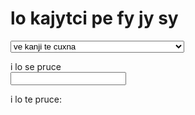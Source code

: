 ﻿# lo kajytci pe fy jy sy

<select id="computations">
  <option value="">ve kanji te cuxna</option>
  <option value="comma">i kanji lo togyfancyku'e tu'a pa dilcysle</option>
  <option value="tofjs">i kanji lo fy jy sy togyku'e tu'a pa frinu</option>
  <option value="fromfjs">i kanji lo pa frinu tu'a pa togyku'e pe fy jy sy</option>
  <option value="setlambda">translateme</option>
</select>

i lo se pruce <br />
<input type="text" id="input">

i lo te pruce: <br />
<div id="output"></div>
<link rel="stylesheet" href="../assets/calcsheets.css">
<script src="../assets/fjs.js"></script>
<script src="../assets/calc.js"></script>
<script>
  var loc = {
                    // translate me
         centValue: "cents",
         generator: "generator",
             comma: "formal comma",
    outputInterval: "interval name",
             ratio: "value",
           noInput: "i lo se pruce ca kunti",
     cantFactorize: "i mi na ka'e kanji tu'a lo'i dilcymu'o be la'oi «%1»",
        notANumber: "i zo'oi «%1» sinxa no namcu",
       wrongFormat: "i mi na jimpe fi lo stura",
   wrongIntVariant: "i zo'oi «%1» zo'oi «%2» na mapti lo ka klesi",
       wrongFactor: "i li re na e nai li ci ka'e dilcymu'o lo fy jy sy togystika",
     noComputation: "i cuxna no ve pruce",
          notPrime: "i la'oi «%1» na dilcysle",
    butPythagorean: "i li re e li ci cu jai nu cistrpitagora i ri na jai se sarcu tu'a lo fy jy sy togystika",
           notFrac: "i lo se pruce na frinu to mu'u zo'oi «5/3» e zo'oi «928/777» toi",
              div0: "i ai nai cumgau lo nu dilcu fi li no",
           notReal: "‘%1’ is not a real number."
         radiusSet: "Set radius of tolerance to %1.",
  };
</script>
